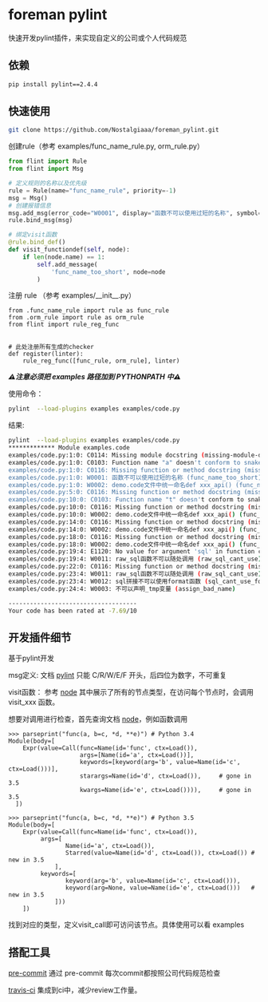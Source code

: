 # foreman pylint

快速开发pylint插件，来实现自定义的公司或个人代码规范

## 依赖
```bash
pip install pylint==2.4.4
```

## 快速使用
```bash
git clone https://github.com/Nostalgiaaa/foreman_pylint.git
```

创建rule（参考  examples/func_name_rule.py, orm_rule.py）
```python
from flint import Rule
from flint import Msg

# 定义规则的名称以及优先级
rule = Rule(name="func_name_rule", priority=-1)
msg = Msg()
# 创建报错信息
msg.add_msg(error_code="W0001", display="函数不可以使用过短的名称", symbol="func_name_too_short")
rule.bind_msg(msg)

# 绑定visit函数
@rule.bind_def()
def visit_functiondef(self, node):
    if len(node.name) == 1:
        self.add_message(
            'func_name_too_short', node=node
        )
```

注册 rule （参考 examples/\_\_init__.py）
```
from .func_name_rule import rule as func_rule
from .orm_rule import rule as orm_rule
from flint import rule_reg_func


# 此处注册所有生成的checker
def register(linter):
    rule_reg_func([func_rule, orm_rule], linter)
```

***⚠️注意必须把 examples 路径加到 PYTHONPATH 中⚠️***


使用命令：
```bash
pylint  --load-plugins examples examples/code.py
```

结果:
```bash
pylint  --load-plugins examples examples/code.py
************* Module examples.code
examples/code.py:1:0: C0114: Missing module docstring (missing-module-docstring)
examples/code.py:1:0: C0103: Function name "a" doesn't conform to snake_case naming style (invalid-name)
examples/code.py:1:0: C0116: Missing function or method docstring (missing-function-docstring)
examples/code.py:1:0: W0001: 函数不可以使用过短的名称 (func_name_too_short)
examples/code.py:1:0: W0002: demo.code文件中统一命名def xxx_api() (func_name_xxx_api)
examples/code.py:5:0: C0116: Missing function or method docstring (missing-function-docstring)
examples/code.py:10:0: C0103: Function name "t" doesn't conform to snake_case naming style (invalid-name)
examples/code.py:10:0: C0116: Missing function or method docstring (missing-function-docstring)
examples/code.py:10:0: W0002: demo.code文件中统一命名def xxx_api() (func_name_xxx_api)
examples/code.py:14:0: C0116: Missing function or method docstring (missing-function-docstring)
examples/code.py:14:0: W0002: demo.code文件中统一命名def xxx_api() (func_name_xxx_api)
examples/code.py:18:0: C0116: Missing function or method docstring (missing-function-docstring)
examples/code.py:18:0: W0002: demo.code文件中统一命名def xxx_api() (func_name_xxx_api)
examples/code.py:19:4: E1120: No value for argument 'sql' in function call (no-value-for-parameter)
examples/code.py:19:4: W0011: raw_sql函数不可以随处调用 (raw_sql_cant_use)
examples/code.py:22:0: C0116: Missing function or method docstring (missing-function-docstring)
examples/code.py:23:4: W0011: raw_sql函数不可以随处调用 (raw_sql_cant_use)
examples/code.py:23:4: W0012: sql拼接不可以使用format函数 (sql_cant_use_format)
examples/code.py:24:4: W0003: 不可以声明_tmp变量 (assign_bad_name)

------------------------------------
Your code has been rated at -7.69/10

```
## 开发插件细节
基于pylint开发

msg定义:
文档 [pylint](http://pylint.pycqa.org/en/latest/user_guide/message-control.html)
只能 C/R/W/E/F 开头，后四位为数字，不可重复

visit函数：
参考 [node](https://greentreesnakes.readthedocs.io/en/latest/nodes.html)
其中展示了所有的节点类型，在访问每个节点时，会调用 visit_xxx 函数。

想要对调用进行检查，首先查询文档 [node](https://greentreesnakes.readthedocs.io/en/latest/nodes.html#Call)，例如函数调用
```
>>> parseprint("func(a, b=c, *d, **e)") # Python 3.4
Module(body=[
    Expr(value=Call(func=Name(id='func', ctx=Load()),
                    args=[Name(id='a', ctx=Load())],
                    keywords=[keyword(arg='b', value=Name(id='c', ctx=Load()))],
                    starargs=Name(id='d', ctx=Load()),     # gone in 3.5
                    kwargs=Name(id='e', ctx=Load()))),     # gone in 3.5
  ])

>>> parseprint("func(a, b=c, *d, **e)") # Python 3.5
Module(body=[
    Expr(value=Call(func=Name(id='func', ctx=Load()),
         args=[
                Name(id='a', ctx=Load()),
                Starred(value=Name(id='d', ctx=Load()), ctx=Load()) # new in 3.5
             ],
         keywords=[
                keyword(arg='b', value=Name(id='c', ctx=Load())),
                keyword(arg=None, value=Name(id='e', ctx=Load()))   # new in 3.5
             ]))
    ])
```
找到对应的类型，定义visit_call即可访问该节点。具体使用可以看 examples

## 搭配工具
[pre-commit](https://pre-commit.com/) 通过 pre-commit 每次commit都按照公司代码规范检查

[travis-ci](https://travis-ci.org/) 集成到ci中，减少review工作量。

